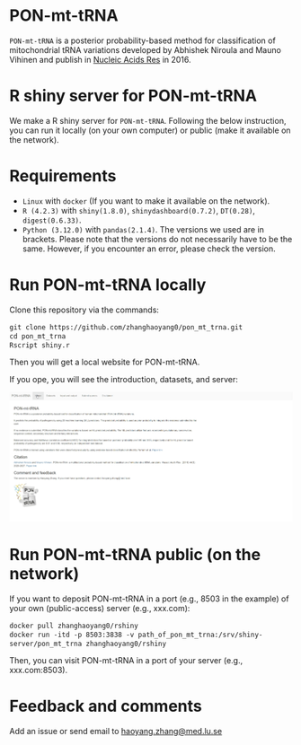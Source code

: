 
# PON-mt-tRNA
`PON-mt-tRNA` is a posterior probability-based method for classification of mitochondrial tRNA variations developed by Abhishek Niroula and Mauno Vihinen and publish in  [Nucleic Acids Res](http://nar.oxfordjournals.org/content/early/2016/02/02/nar.gkw046.abstract) in 2016.


# R shiny server for PON-mt-tRNA
We make a R shiny server for `PON-mt-tRNA`. 
Following the below instruction, you can run it locally (on your own computer) or public (make it available on the network). 


# Requirements 
- `Linux` with `docker` (If you want to make it available on the network).
- `R (4.2.3)` with `shiny(1.8.0)`, `shinydashboard(0.7.2)`, `DT(0.28)`, `digest(0.6.33)`.
- `Python (3.12.0)` with `pandas(2.1.4)`.
The versions we used are in brackets. Please note that the versions do not necessarily have to be the same. However, if you encounter an error, please check the version.


# Run PON-mt-tRNA locally
Clone this repository via the commands:
```  
git clone https://github.com/zhanghaoyang0/pon_mt_trna.git
cd pon_mt_trna
Rscript shiny.r
```
Then you will get a local website for PON-mt-tRNA.

If you ope, you will see the introduction, datasets, and server: 

![show](www/show.gif)


# Run PON-mt-tRNA public (on the network)
If you want to deposit PON-mt-tRNA in a port (e.g., 8503 in the example) of your own (public-access) server (e.g., xxx.com): 
``` 
docker pull zhanghaoyang0/rshiny
docker run -itd -p 8503:3838 -v path_of_pon_mt_trna:/srv/shiny-server/pon_mt_trna zhanghaoyang0/rshiny
``` 
Then, you can visit PON-mt-tRNA in a port of your server (e.g., xxx.com:8503).


# Feedback and comments
Add an issue or send email to haoyang.zhang@med.lu.se